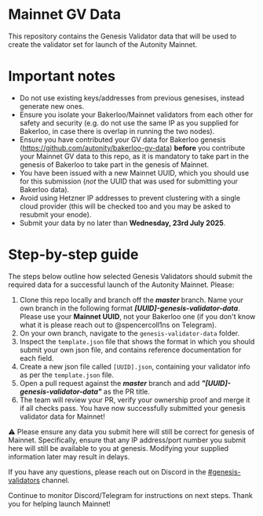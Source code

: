 # Mainnet GV Data
This repository contains the Genesis Validator data that will be used to create the validator set for launch of the Autonity Mainnet.

# Important notes

- Do not use existing keys/addresses from previous genesises, instead generate new ones.
- Ensure you isolate your Bakerloo/Mainnet validators from each other for safety and security (e.g. do not use the same IP as you supplied for Bakerloo, in case there is overlap in running the two nodes).
- Ensure you have contributed your GV data for Bakerloo genesis (https://github.com/autonity/bakerloo-gv-data) **before** you contribute your Mainnet GV data to this repo, as it is mandatory to take part in the genesis of Bakerloo to take part in the genesis of Mainnet.
- You have been issued with a new Mainnet UUID, which you should use for this submission (*not* the UUID that was used for submitting your Bakerloo data).
- Avoid using Hetzner IP addresses to prevent clustering with a single cloud provider (this will be checked too and you may be asked to resubmit your enode).
- Submit your data by no later than **Wednesday, 23rd July 2025**.

# Step-by-step guide
The steps below outline how selected Genesis Validators should submit the required data for a successful launch of the Autonity Mainnet. Please:

1. Clone this repo locally and branch off the ***master*** branch. Name your own branch in the following format ***[UUID]-genesis-validator-data***. Please use your **Mainnet UUID**, not your Bakerloo one (if you don't know what it is please reach out to @spencercoll1ns on Telegram).
2. On your own branch, navigate to the `genesis-validator-data` folder.
3. Inspect the `template.json` file that shows the format in which you should submit your own json file, and contains reference documentation for each field.
4. Create a new json file called `[UUID].json`, containing your validator info as per the `template.json` file.
5. Open a pull request against the ***master*** branch and add ***"[UUID]-genesis-validator-data"*** as the PR title.
6. The team will review your PR, verify your ownership proof and merge it if all checks pass. You have now successfully submitted your genesis validator data for Mainnet!

⚠️ Please ensure any data you submit here will still be correct for genesis of Mainnet. Specifically, ensure that any IP address/port number you submit here will still be available to you at genesis. Modifying your supplied information later may result in delays.

If you have any questions, please reach out on Discord in the [#genesis-validators](https://discord.com/channels/753937111781998605/1293533625815535646) channel. 

Continue to monitor Discord/Telegram for instructions on next steps. Thank you for helping launch Mainnet!

